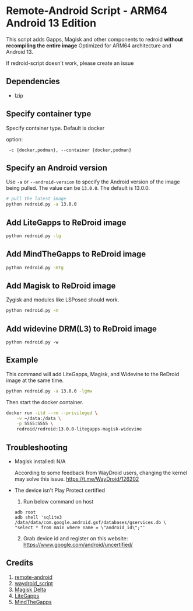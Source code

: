 # Remote-Android Script - ARM64 Android 13 Edition

This script adds Gapps, Magisk and other components to redroid **without recompiling the entire image**
Optimized for ARM64 architecture and Android 13.

If redroid-script doesn't work, please create an issue

## Dependencies
- lzip

## Specify container type

Specify container type. Default is docker

option:
```
 -c {docker,podman}, --container {docker,podman}
```

## Specify an Android version

Use `-a` or `--android-version` to specify the Android version of the image being pulled. The value can be `13.0.0`. The default is 13.0.0.

```bash
# pull the latest image
python redroid.py -a 13.0.0
```

## Add LiteGapps to ReDroid image

```bash
python redroid.py -lg
```

## Add MindTheGapps to ReDroid image

```bash
python redroid.py -mtg
```

## Add Magisk to ReDroid image

Zygisk and modules like LSPosed should work. 

```bash
python redroid.py -m
```

## Add widevine DRM(L3) to ReDroid image

```
python redroid.py -w
```

## Example

This command will add LiteGapps, Magisk, and Widevine to the ReDroid image at the same time.

```bash
python redroid.py -a 13.0.0 -lgmw
```

Then start the docker container.

```bash
docker run -itd --rm --privileged \
    -v ~/data:/data \
    -p 5555:5555 \
    redroid/redroid:13.0.0-litegapps-magisk-widevine
```

## Troubleshooting

- Magisk installed: N/A

  According to some feedback from WayDroid users, changing the kernel may solve this issue. https://t.me/WayDroid/126202

- The device isn't Play Protect certified
    1. Run below command on host
    ```
    adb root
    adb shell 'sqlite3 /data/data/com.google.android.gsf/databases/gservices.db \
    "select * from main where name = \"android_id\";"'
    ```

    2. Grab device id and register on this website: https://www.google.com/android/uncertified/

## Credits
1. [remote-android](https://github.com/remote-android)
2. [waydroid_script](https://github.com/casualsnek/waydroid_script)
3. [Magisk Delta](https://huskydg.github.io/magisk-files/)
4. [LiteGapps](https://sourceforge.net/projects/litegapps/)
5. [MindTheGapps](https://github.com/s1204IT/MindTheGappsBuilder)
